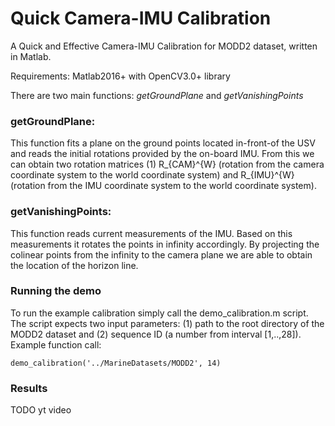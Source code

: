 # Quick Camera-IMU Calibration
A Quick and Effective Camera-IMU Calibration for MODD2 dataset, written in Matlab.

Requirements: Matlab2016+ with OpenCV3.0+ library

There are two main functions: <i>getGroundPlane</i> and <i>getVanishingPoints</i>

### getGroundPlane:
This function fits a plane on the ground points located in-front-of the USV and reads the initial rotations provided by the on-board IMU. From this we can obtain two rotation matrices (1) R_{CAM}^{W} (rotation from the camera coordinate system to the world coordinate system)  and R_{IMU}^{W} (rotation from the IMU coordinate system to the world coordinate system).

### getVanishingPoints:
This function reads current measurements of the IMU. Based on this measurements it rotates the points in infinity accordingly. By projecting the colinear points from the infinity to the camera plane we are able to obtain the location of the horizon line.

### Running the demo
To run the example calibration simply call the demo_calibration.m script. The script expects two input parameters: (1) path to the root directory of the MODD2 dataset and (2) sequence ID (a number from interval [1,..,28]). Example function call:
```
demo_calibration('../MarineDatasets/MODD2', 14)
```

### Results
TODO yt video
